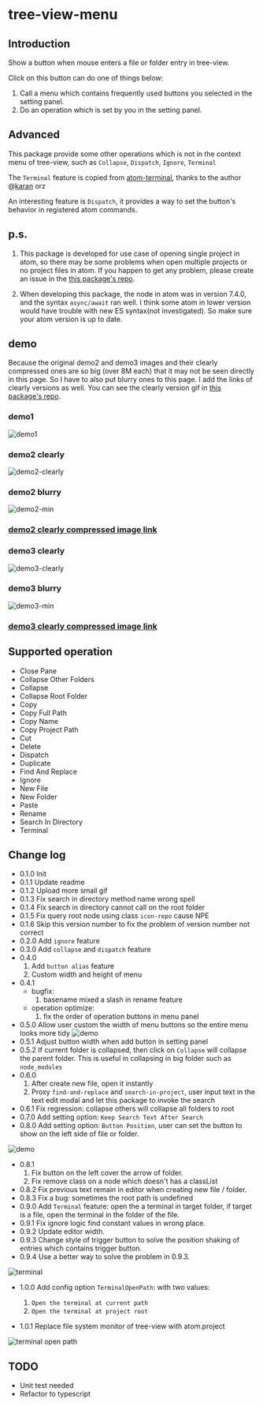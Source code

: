 # tree-view-menu

## Introduction

Show a button when mouse enters a file or folder entry in tree-view.

Click on this button can do one of things below:

1. Call a menu which contains frequently used buttons you selected in the setting panel.
2. Do an operation which is set by you in the setting panel.

## Advanced
This package provide some other operations which is not in the context menu of tree-view, such as `Collapse`, `Dispatch`, `Ignore`, `Terminal`

The `Terminal` feature is copied from [atom-terminal](https://atom.io/packages/atom-terminal), thanks to the author @[karan](https://atom.io/users/karan) orz


An interesting feature is `Dispatch`, it provides a way to set the button's behavior in registered atom commands.


## p.s.

1. This package is developed for use case of opening single project in atom,
so there may be some problems when open multiple projects or no project files in atom. If you happen to get any problem, please create an issue in the [this package's repo](https://github.com/yubaoquan/tree-view-menu).

2. When developing this package, the node in atom was in version 7.4.0, and the syntax `async/await` ran well. I think some atom in lower version would have trouble with new ES syntax(not investigated). So make sure your atom version is up to date.

## demo

Because the original demo2 and demo3 images and their clearly compressed ones are so big (over 8M each) that it may not be seen directly in this page. So I have to also put blurry ones to this page. I add the links of clearly versions as well. You can see the clearly version gif in [this package's repo](https://github.com/yubaoquan/tree-view-menu).


### demo1
![demo1](https://raw.githubusercontent.com/yubaoquan/yubaoquan.github.io/master/images/tree-view-menu/intro1-min.gif)

### demo2 clearly
![demo2-clearly](https://raw.githubusercontent.com/yubaoquan/yubaoquan.github.io/master/images/tree-view-menu/intro2-min.gif)

### demo2 blurry

![demo2-min](https://raw.githubusercontent.com/yubaoquan/yubaoquan.github.io/master/images/tree-view-menu/demo2-640-min.gif)

### [demo2 clearly compressed image link](https://raw.githubusercontent.com/yubaoquan/yubaoquan.github.io/master/images/tree-view-menu/intro2-min.gif)

### demo3 clearly

![demo3-clearly](https://raw.githubusercontent.com/yubaoquan/yubaoquan.github.io/master/images/tree-view-menu/intro3-min.gif)

### demo3 blurry

![demo3-min](https://raw.githubusercontent.com/yubaoquan/yubaoquan.github.io/master/images/tree-view-menu/demo3-640-min.gif)

### [demo3 clearly compressed image link](https://raw.githubusercontent.com/yubaoquan/yubaoquan.github.io/master/images/tree-view-menu/intro3-min.gif)

## Supported operation

- Close Pane
- Collapse Other Folders
- Collapse
- Collapse Root Folder
- Copy
- Copy Full Path
- Copy Name
- Copy Project Path
- Cut
- Delete
- Dispatch
- Duplicate
- Find And Replace
- Ignore
- New File
- New Folder
- Paste
- Rename
- Search In Directory
- Terminal

## Change log

- 0.1.0 Init
- 0.1.1 Update readme
- 0.1.2 Upload more small gif
- 0.1.3 Fix search in directory method name wrong spell
- 0.1.4 Fix search in directory cannot call on the root folder
- 0.1.5 Fix query root node using class `icon-repo` cause NPE
- 0.1.6 Skip this version number to fix the problem of version number not correct
- 0.2.0 Add `ignore` feature
- 0.3.0 Add `collapse` and `dispatch` feature
- 0.4.0
    1. Add `button alias` feature
    2. Custom width and height of menu
- 0.4.1
    - bugfix:
        1. basename mixed a slash in rename feature
    - operation optimize:
        1. fix the order of operation buttons in menu panel
- 0.5.0 Allow user custom the width of menu buttons so the entire menu looks more tidy
![demo](https://raw.githubusercontent.com/yubaoquan/yubaoquan.github.io/master/images/tree-view-menu/Screen%20Shot%202017-10-03%20at%2010.32.11%20AM.png)
- 0.5.1 Adjust button width when add button in setting panel
- 0.5.2 If current folder is collapsed, then click on `Collapse` will collapse the parent folder. This is useful in collapsing in big folder such as `node_modules`
- 0.6.0
    1. After create new file, open it instantly
    2. Proxy `find-and-replace` and `search-in-project`, user input text in the text edit modal and let this package to invoke the search
- 0.6.1 Fix regression: collapse others will collapse all folders to root
- 0.7.0 Add setting option: `Keep Search Text After Search`
- 0.8.0 Add setting option: `Button Position`, user can set the button to show on the left side of file or folder.

![demo](https://raw.githubusercontent.com/yubaoquan/yubaoquan.github.io/master/images/tree-view-menu/left-btn-demo.gif)

- 0.8.1
    1. Fix button on the left cover the arrow of folder.
    2. Fix remove class on a node which doesn't has a classList
- 0.8.2 Fix previous text remain in editor when creating new file / folder.
- 0.8.3 Fix a bug: sometimes the root path is undefined
- 0.9.0 Add `Terminal` feature: open the a terminal in target folder, if target is a file, open the terminal in the folder of the file.
- 0.9.1 Fix ignore logic find constant values in wrong place.
- 0.9.2 Update editor width.
- 0.9.3 Change style of trigger button to solve the position shaking of entries which contains trigger button.
- 0.9.4 Use a better way to solve the problem in 0.9.3.

![terminal](https://raw.githubusercontent.com/yubaoquan/yubaoquan.github.io/master/images/tree-view-menu/terminal.gif)

- 1.0.0 Add config option `TerminalOpenPath`: with two values:
    1. `Open the terminal at current path`
    2. `Open the terminal at project root`

- 1.0.1 Replace file system monitor of tree-view with atom.project

![terminal open path](https://raw.githubusercontent.com/yubaoquan/yubaoquan.github.io/master/images/tree-view-menu/termina-open-path.png)

## TODO

- Unit test needed
- Refactor to typescript
